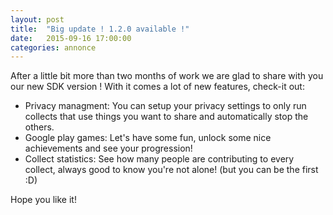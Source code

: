 ```yaml
---
layout: post
title:  "Big update ! 1.2.0 available !"
date:   2015-09-16 17:00:00
categories: annonce
---
```


After a little bit more than two months of work we are glad to share with you our new SDK version !
With it comes a lot of new features, check-it out:

- Privacy managment: You can setup your privacy settings to only run collects that use things you want to share and automatically stop the others.
- Google play games: Let's have some fun, unlock some nice achievements and see your progression!
- Collect statistics: See how many people are contributing to every collect, always good to know you're not alone! (but you can be the first :D)

Hope you like it!